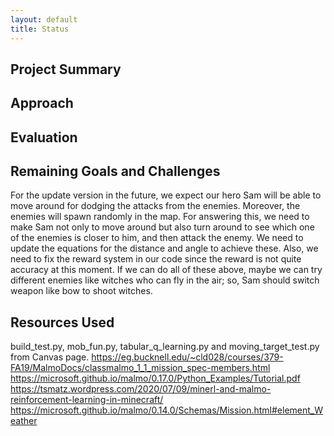 ```yaml
---
layout: default
title: Status
---
```


## Project Summary ##



## Approach ##




## Evaluation ##



## Remaining Goals and Challenges ## 

  For the update version in the future, we expect our hero Sam will be able to move around for dodging the attacks from the enemies. Moreover, the enemies will spawn randomly in the map. For answering this, we need to make Sam not only to move around but also turn around to see which one of the enemies is closer to him, and then attack the enemy. We need to update the equations for the distance and angle to achieve these. Also, we need to fix the reward system in our code since the reward is not quite accuracy at this moment. 
If we can do all of these above, maybe we can try different enemies like witches who can fly in the air; so, Sam should switch weapon like bow to shoot witches. 

## Resources Used ##

build_test.py, mob_fun.py, tabular_q_learning.py and moving_target_test.py from Canvas page.
https://eg.bucknell.edu/~cld028/courses/379-FA19/MalmoDocs/classmalmo_1_1_mission_spec-members.html
https://microsoft.github.io/malmo/0.17.0/Python_Examples/Tutorial.pdf
https://tsmatz.wordpress.com/2020/07/09/minerl-and-malmo-reinforcement-learning-in-minecraft/
https://microsoft.github.io/malmo/0.14.0/Schemas/Mission.html#element_Weather
